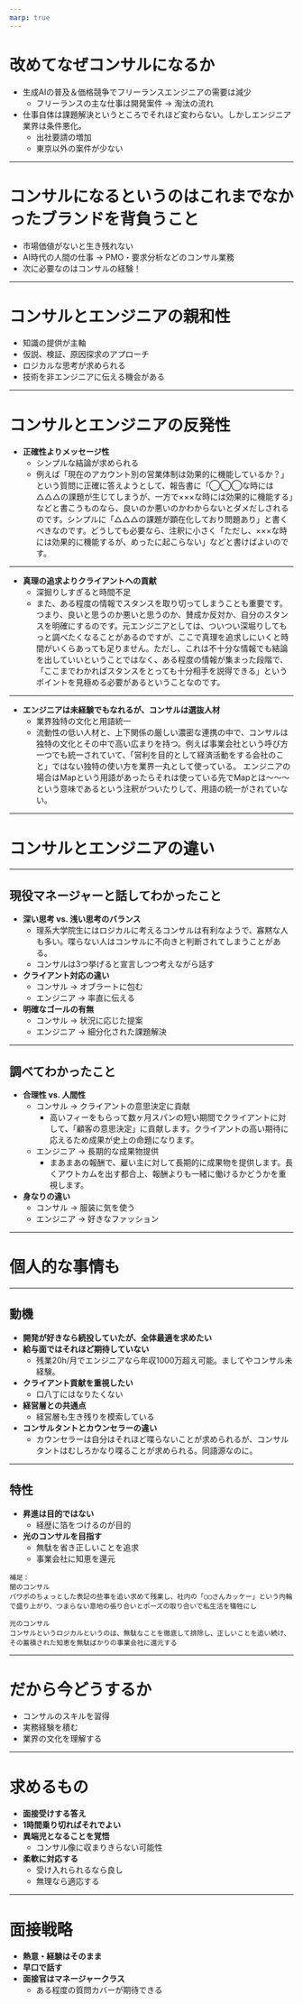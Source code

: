 ```yaml
---
marp: true
---
```


# 改めてなぜコンサルになるか

- 生成AIの普及＆価格競争でフリーランスエンジニアの需要は減少
  - フリーランスの主な仕事は開発案件 → 淘汰の流れ
- 仕事自体は課題解決というところでそれほど変わらない。しかしエンジニア業界は条件悪化。
  - 出社要請の増加
  - 東京以外の案件が少ない

---

# コンサルになるというのはこれまでなかったブランドを背負うこと

- 市場価値がないと生き残れない
- AI時代の人間の仕事 → PMO・要求分析などのコンサル業務
- 次に必要なのはコンサルの経験！

---

# コンサルとエンジニアの親和性

- 知識の提供が主軸
- 仮説、検証、原因探求のアプローチ
- ロジカルな思考が求められる
- 技術を非エンジニアに伝える機会がある

---

# コンサルとエンジニアの反発性

- **正確性よりメッセージ性**
  - シンプルな結論が求められる
  - 例えば「現在のアカウント別の営業体制は効果的に機能しているか？」という質問に正確に答えようとして、報告書に「◯◯◯な時には△△△の課題が生じてしまうが、一方で×××な時には効果的に機能する」などと書こうものなら、良いのか悪いのかわからないとダメだしされるのです。シンプルに「△△△の課題が顕在化しており問題あり」と書くべきなのです。どうしても必要なら、注釈に小さく「ただし、×××な時には効果的に機能するが、めったに起こらない」などと書けばよいのです。

---

- **真理の追求よりクライアントへの貢献**
  - 深掘りしすぎると時間不足
  - また、ある程度の情報でスタンスを取り切ってしまうことも重要です。つまり、良いと思うのか悪いと思うのか、賛成か反対か、自分のスタンスを明確にするのです。元エンジニアとしては、ついつい深堀りしてもっと調べたくなることがあるのですが、ここで真理を追求しにいくと時間がいくらあっても足りません。ただし、これは不十分な情報でも結論を出していいということではなく、ある程度の情報が集まった段階で、「ここまでわかればスタンスをとっても十分相手を説得できる」というポイントを見極める必要があるということなのです。

---

- **エンジニアは未経験でもなれるが、コンサルは選抜人材**
  - 業界独特の文化と用語統一
  - 流動性の低い人材と、上下関係の厳しい濃密な連携の中で、コンサルは独特の文化とその中で高い広まりを持つ。例えば事業会社という呼び方一つでも統一されていて、「営利を目的として経済活動をする会社のこと」ではない独特の使い方を業界一丸として使っている。
エンジニアの場合はMapという用語があったらそれは使っている先でMapとは〜〜〜という意味であるという注釈がついたりして、用語の統一がされていない。


---

# コンサルとエンジニアの違い

---

## 現役マネージャーと話してわかったこと

- **深い思考 vs. 浅い思考のバランス**
  - 理系大学院生にはロジカルに考えるコンサルは有利なようで、寡黙な人も多い。喋らない人はコンサルに不向きと判断されてしまうことがある。
  - コンサルは3つ挙げると宣言しつつ考えながら話す
- **クライアント対応の違い**
  - コンサル → オブラートに包む
  - エンジニア → 率直に伝える
- **明確なゴールの有無**
  - コンサル → 状況に応じた提案
  - エンジニア → 細分化された課題解決


---

## 調べてわかったこと

- **合理性 vs. 人間性**
  - コンサル → クライアントの意思決定に貢献
    - 高いフィーをもらって数ヶ月スパンの短い期間でクライアントに対して、「顧客の意思決定」に貢献します。クライアントの高い期待に応えるため成果が史上の命題になります。
  - エンジニア → 長期的な成果物提供
    - まあまあの報酬で、雇い主に対して長期的に成果物を提供します。長くアウトカムを出す都合上、報酬よりも一緒に働けるかどうかを重視します。
- **身なりの違い**
  - コンサル → 服装に気を使う
  - エンジニア → 好きなファッション

---

# 個人的な事情も

---

## 動機

- **開発が好きなら続投していたが、全体最適を求めたい**
- **給与面ではそれほど期待していない**
  - 残業20h/月でエンジニアなら年収1000万超え可能。ましてやコンサル未経験。
- **クライアント貢献を重視したい**
  - 口八丁にはなりたくない
- **経営層との共通点**
  - 経営層も生き残りを模索している
- **コンサルタントとカウンセラーの違い**
  - カウンセラーは自分はそれほど喋らないことが求められるが、コンサルタントはむしろかなり喋ることが求められる。同語源なのに。
---

## 特性

- **昇進は目的ではない**
  - 経歴に箔をつけるのが目的
- **光のコンサルを目指す**
  - 無駄を省き正しいことを追求
  - 事業会社に知恵を還元

```
補足：
闇のコンサル
パワポのちょっとした表記の些事を追い求めて残業し、社内の「◯◯さんカッケー」という内輪で盛り上がり、つまらない意地の張り合いとポーズの取り合いで私生活を犠牲にし

光のコンサル
コンサルというロジカルというのは、無駄なことを徹底して排除し、正しいことを追い続け、その蓄積された知恵を無駄ばかりの事業会社に還元する
```

---

# だから今どうするか



- コンサルのスキルを習得
- 実務経験を積む
- 業界の文化を理解する

---

# 求めるもの

- **面接受けする答え**
- **1時間乗り切ればそれでよい**
- **異端児となることを覚悟**
  - コンサル像に収まりきらない可能性
- **柔軟に対応する**
  - 受け入れられるなら良し
  - 無理なら適応する

---

# 面接戦略

- **熱意・経験はそのまま**
- **早口で話す**
- **面接官はマネージャークラス**
  - ある程度の質問カバーが期待できる


